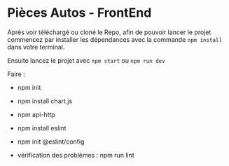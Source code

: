 # Pièces Autos - FrontEnd

Après voir téléchargé ou cloné le Repo, afin de pouvoir lancer le projet commencez par installer les dépendances avec la commande `npm install` dans votre terminal. 

Ensuite lancez le projet avec `npm start` ou `npm run dev`

Faire :
- npm init
- npm install chart.js
- npm api-http
- npm install eslint
- npm init @eslint/config

- vérification des problèmes : npm run lint

